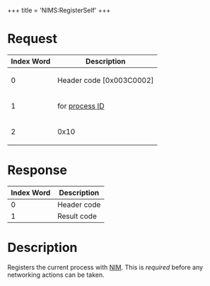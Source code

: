 +++
title = 'NIMS:RegisterSelf'
+++

# Request

<table>
<thead>
<tr class="header">
<th>Index Word</th>
<th>Description</th>
</tr>
</thead>
<tbody>
<tr class="odd">
<td><p>0</p></td>
<td><p>Header code [0x003C0002]</p></td>
</tr>
<tr class="even">
<td><p>1</p></td>
<td><p>for <a href="../IPC#Handle_Translation" title="wikilink">process
ID</a></p></td>
</tr>
<tr class="odd">
<td><p>2</p></td>
<td><p>0x10</p></td>
</tr>
</tbody>
</table>

# Response

| Index Word | Description |
|------------|-------------|
| 0          | Header code |
| 1          | Result code |

# Description

Registers the current process with [NIM](NIM_Services "wikilink"). This
is *required* before any networking actions can be taken.
